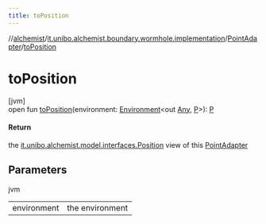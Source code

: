 ```yaml
---
title: toPosition
---
```

//[alchemist](../../../index.html)/[it.unibo.alchemist.boundary.wormhole.implementation](../index.html)/[PointAdapter](index.html)/[toPosition](to-position.html)



# toPosition



[jvm]\
open fun [toPosition](to-position.html)(environment: [Environment](../../it.unibo.alchemist.model.interfaces/-environment/index.html)<out [Any](https://kotlinlang.org/api/latest/jvm/stdlib/kotlin/-any/index.html), [P](index.html)>): [P](index.html)



#### Return



the [it.unibo.alchemist.model.interfaces.Position](../../it.unibo.alchemist.model.interfaces/-position/index.html) view of this [PointAdapter](index.html)



## Parameters


jvm

| | |
|---|---|
| environment | the environment |




